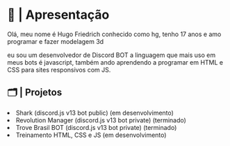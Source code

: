 <div>
<h1>📜 | Apresentação</h1>
<p>Olá, meu nome é Hugo Friedrich conhecido como hg, tenho 17 anos e amo programar e fazer modelagem 3d</p>
<p>eu sou um desenvolvedor de Discord BOT a linguagem que mais uso em meus bots é javascript, também ando aprendendo a programar em HTML e CSS para sites responsivos com JS.</p>
<h2>🗂️ | Projetos</h2>
<li>Shark (discord.js v13 bot public) (em desenvolvimento)
<li>Revolution Manager (discord.js v13 bot private) (terminado)
<li>Trove Brasil BOT (discord.js v13 bot private) (terminado)
<li> Treinamento HTML, CSS e JS (em desenvolvimento)
  </li>
</div>
